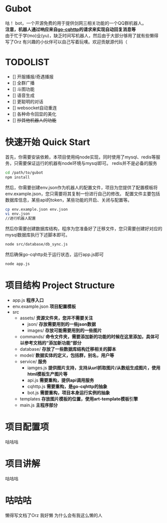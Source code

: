 # Gubot
咕！ bot，一个开源免费的用于提供剑网三相关功能的一个QQ群机器人。  
**注意，机器人通过响应来自[go-cqhttp](https://github.com/Mrs4s/go-cqhttp)的请求来实现自动回复消息等**  
由于忙于学(mo)业(yu)，缺乏时间写机器人，然后由于大部分够用了就有些懒得写了Orz 有兴趣的小伙伴可以自己写着玩噢。欢迎贡献源代码（

# TODOLIST
- [] 开服播报/奇遇播报
- [] 全群广播
- [] 斗图功能
- [] 语音生成
- [] 更聪明的对话
- [] websocket自动重连
- [] 各种命令回显的美化
- [] ~~抄其他机器人的功能~~

# 快速开始 Quick Start  
首先，你需要安装依赖，本项目使用纯node实现，同时使用了mysql、redis等服务，只需要保证运行的机器有node环境与mysql即可。 redis并不是必备的服务 
```bash
cd /path/to/gubot
npm install
```

然后，你需要创建env.json作为机器人的配置文件，项目为您提供了配置模板将env.example.json，您只需要将其复制一份进行自己的修改。
配置文件主要包括数据库信息，某些api的token，某些功能的开启、关闭与配置等。  
```bash
cp env.example.json env.json
vi env.json
//进行机器人配置
```
然后你需要创建数据库结构，程序为您准备好了迁移文件，您只需要创建好对应的mysql数据库执行下述脚本即可。  
```bash
node src/database/db_sync.js
```
然后确保go-cqhttp处于运行状态，运行app.js即可
```bash
node app.js
```

# 项目结构 Project Structure
- app.js **程序入口**
- env.example.json **项目配置模板**
- src
    - assets/ **资源文件夹，您并不需要关注**
        - json/ **存放需要用到的一些json数据**
        - images/ **存放可能需要用到的一些图片**
    - commands/ **命令文件夹，需要添加新的功能的时候在这里添加，具体可以参考文档的“添加新功能”部分**
    - database/ **存放了一些数据库结构迁移相关的脚本**
    - model/ **数据实体的定义，包括群，别名，用户等**
    - service/ **服务**
        - iamges.js **提供图片支持，支持从url抓取图片/从数组生成图片，使用html模板生产图片等**
        - api.js **需要重构，提供api调用服务**
        - cqhttp.js **需要重构，是go-cqhttp的抽象**
        - bot.js **需要重构，项目本身运行实例的抽象**
    - templates **存放图片模板的位置，使用art-template模板引擎**
    - main.js **主程序部分**

# 项目配置项
咕咕咕

# 项目讲解
咕咕咕

# 咕咕咕
懒得写文档了Orz 我好懒 为什么会有我这么懒的人